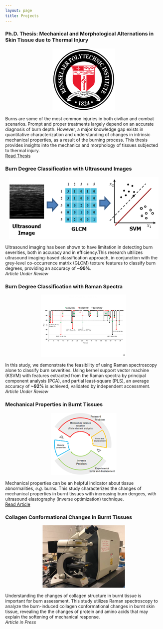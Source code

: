 ```yaml
---
layout: page
title: Projects
---
```


### Ph.D. Thesis: Mechanical and Morphological Alternations in Skin Tissue due to Thermal Injury
<center> 
  <img src="/img/rpi.png" height="200px">
</center>

Burns are some of the most common injuries in both civilian and combat scenarios. Prompt
and proper treatments largely depend on an accurate diagnosis of burn depth.  However, a major
knowledge gap exists in quantitative characterization and understanding of changes in intrinsic
mechanical properties, as a result of the burning process. This thesis provides insights into the mechanics and morphology of tissues subjected to thermal injury.                   
[Read Thesis][1]

### Burn Degree Classification with Ultrasound Images
<center> 
  <img src="/img/US image classification.png" height="200px">
</center>

Ultrasound imaging has been shown to have limitation in detecting burn severities, both in accuracy and in efficiency.This research ultilizes ultrasound imaging-based classification approach, in conjunction with the grey-level co-occurrence matrix (GLCM) texture features to classify burn degrees, providing an accuracy of **~99%**.  
_Article Under Review_

### Burn Degree Classification with Raman Spectra
<center> 
  <img src="/img/Raman classification.png" height="200px">
</center>

In this study, we demonstrate the feasibility of using Raman spectroscopy alone to classify burn severities. Using kernel support vector machine (KSVM) with features extracted from the Raman spectra by principal component analysis (PCA), and partial least-square (PLS), an average accuracy of **~92%** is achieved, validated by independent accessment.  
_Article Under Review_

### Mechanical Properties in Burnt Tissues
<center> 
  <img src="/img/mechanical characterization.png" height="200px">
</center>

Mechanical properties can be an helpful indicator about tissue abnormalities, _e.g._ burns. This study characterizes the changes of mechanical properties in burnt tissues with increasing burn dergees, with ultrasound elastography (inverse optimization) technique.  
[Read Article][2]

### Collagen Conformational Changes  in Burnt Tissues
<center> 
  <img src="/img/Raman spectroscopy.jpg" height="200px">
</center>

Understanding the changes of collagen structure in burnt tissue is important for burn assessment. This study utilizes Raman spectroscopy to analyze the burn-induced collagen conformational changes in burnt skin tissue, revealing the the changes of protein and amino acids that may explain the softening of mechanical response.  
_Article in Press_


[1]: https://search.proquest.com/openview/304c0baeaddb08a9211eab7810d0eb2d/1?pq-origsite=gscholar&cbl=18750&diss=y
[2]: https://www.sciencedirect.com/science/article/abs/pii/S0305417918302456


